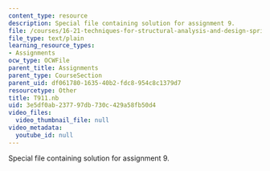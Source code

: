 ```yaml
---
content_type: resource
description: Special file containing solution for assignment 9.
file: /courses/16-21-techniques-for-structural-analysis-and-design-spring-2005/3e5df0ab237797db730c429a58fb50d4_T911.nb
file_type: text/plain
learning_resource_types:
- Assignments
ocw_type: OCWFile
parent_title: Assignments
parent_type: CourseSection
parent_uid: df061780-1635-40b2-fdc8-954c8c1379d7
resourcetype: Other
title: T911.nb
uid: 3e5df0ab-2377-97db-730c-429a58fb50d4
video_files:
  video_thumbnail_file: null
video_metadata:
  youtube_id: null
---
```

Special file containing solution for assignment 9.

